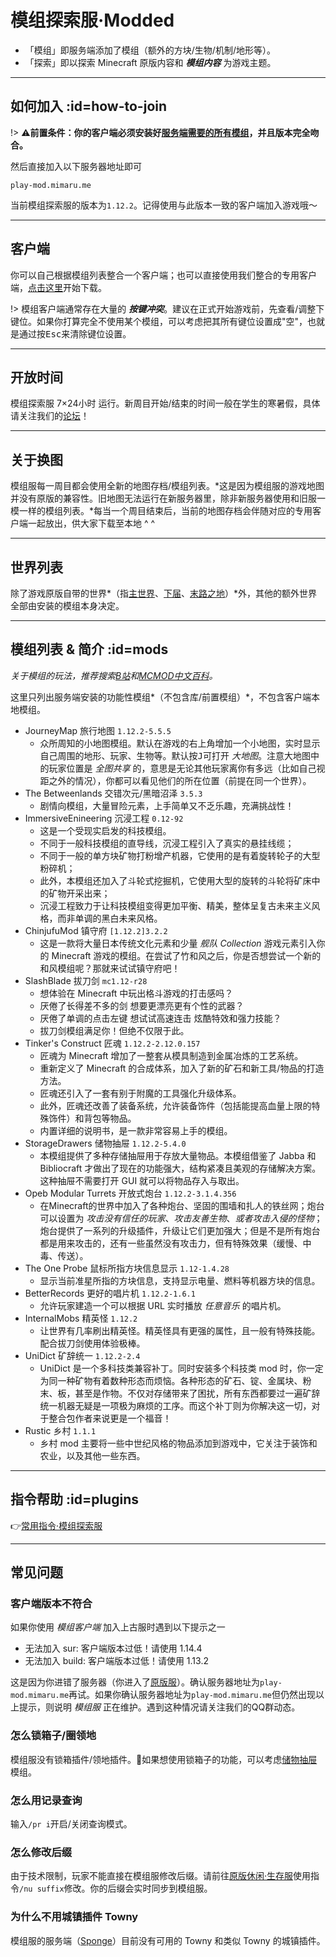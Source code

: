 # 模组探索服·Modded

- 「模组」即服务端添加了模组（额外的方块/生物/机制/地形等）。
- 「探索」即以探索 Minecraft 原版内容和 ***模组内容*** 为游戏主题。

----

## 如何加入 :id=how-to-join

!> ⚠️**前置条件：你的客户端必须安装好[服务端需要的所有模组](#mods)，并且版本完全吻合。**

然后直接加入以下服务器地址即可

    play-mod.mimaru.me

当前模组探索服的版本为`1.12.2`。记得使用与此版本一致的客户端加入游戏哦～

----

## 客户端

你可以自己根据模组列表整合一个客户端；也可以直接使用我们整合的专用客户端，[点击这里](http://proxy.mimaru.me/)开始下载。

!> 模组客户端通常存在大量的 ***按键冲突***。建议在正式开始游戏前，先查看/调整下键位。如果你打算完全不使用某个模组，可以考虑把其所有键位设置成"空"，也就是通过按<kbd>Esc</kbd>来清除键位设置。

----

## 开放时间

模组探索服 7×24小时 运行。新周目开始/结束的时间一般在学生的寒暑假，具体请关注我们的[论坛][bbs]！

----

## 关于换图

模组服每一周目都会使用全新的地图存档/模组列表。*这是因为模组服的游戏地图并没有原版的兼容性。旧地图无法运行在新服务器里，除非新服务器使用和旧服一模一样的模组列表。*每当一个周目结束后，当前的地图存档会伴随对应的专用客户端一起放出，供大家下载至本地 ^ ^

----

## 世界列表

除了游戏原版自带的世界*（指[主世界](https://minecraft-zh.gamepedia.com/index.php?title=%E4%B8%BB%E4%B8%96%E7%95%8C)、[下届](https://minecraft-zh.gamepedia.com/%E4%B8%8B%E7%95%8C)、[末路之地](https://minecraft-zh.gamepedia.com/%E6%9C%AB%E8%B7%AF%E4%B9%8B%E5%9C%B0)）*外，其他的额外世界全部由安装的模组本身决定。

----

## 模组列表 & 简介 :id=mods

*关于模组的玩法，推荐搜索[B站](https://bilibili.com)和[MCMOD中文百科](https://www.mcmod.cn/)。*

这里只列出服务端安装的功能性模组*（不包含库/前置模组）*，不包含客户端本地模组。

- JourneyMap 旅行地图 `1.12.2-5.5.5`
  - 众所周知的小地图模组。默认在游戏的右上角增加一个小地图，实时显示自己周围的地形、玩家、生物等。默认按<kbd>J</kbd>可打开 *大地图*。注意大地图中的玩家位置是 *全图共享* 的，意思是无论其他玩家离你有多远（比如自己视距之外的情况），你都可以看见他们的所在位置（前提在同一个世界）。
- The Betweenlands 交错次元/黑暗沼泽 `3.5.3`
  - 剧情向模组，大量冒险元素，上手简单又不乏乐趣，充满挑战性！
- ImmersiveEnineering 沉浸工程 `0.12-92`
  - 这是一个受现实启发的科技模组。
  - 不同于一般科技模组的直导线，沉浸工程引入了真实的悬挂线缆；
  - 不同于一般的单方块矿物打粉增产机器，它使用的是有着旋转轮子的大型粉碎机；
  - 此外，本模组还加入了斗轮式挖掘机，它使用大型的旋转的斗轮将矿床中的矿物开采出来；
  - 沉浸工程致力于让科技模组变得更加平衡、精美，整体呈复古未来主义风格，而非单调的黑白未来风格。
- ChinjufuMod 镇守府 `[1.12.2]3.2.2`
  - 这是一款将大量日本传统文化元素和少量 *舰队 Collection* 游戏元素引入你的 Minecraft 游戏的模组。在尝试了竹和风之后，你是否想尝试一个新的和风模组呢？那就来试试镇守府吧！
- SlashBlade 拔刀剑 `mc1.12-r28`
  - 想体验在 Minecraft 中玩出格斗游戏的打击感吗？
  - 厌倦了长得差不多的剑 想要更漂亮更有个性的武器？
  - 厌倦了单调的点击左键 想试试高速连击 炫酷特效和强力技能？
  - 拔刀剑模组满足你！但绝不仅限于此。
- Tinker's Construct 匠魂 `1.12.2-2.12.0.157`
  - 匠魂为 Minecraft 增加了一整套从模具制造到金属冶炼的工艺系统。
  - 重新定义了 Minecraft 的合成体系，加入了新的矿石和新工具/物品的打造方法。
  - 匠魂还引入了一套有别于附魔的工具强化升级体系。
  - 此外，匠魂还改善了装备系统，允许装备饰件（包括能提高血量上限的特殊饰件）和背包等物品。
  - 内置详细的说明书，是一款非常容易上手的模组。
- StorageDrawers 储物抽屉 `1.12.2-5.4.0`
  - 本模组提供了多种存储抽屉用于存放大量物品。本模组借鉴了 Jabba 和 Bibliocraft 才做出了现在的功能强大，结构紧凑且美观的存储解决方案。这种抽屉不需要打开 GUI 就可以将物品存入与取出。
- Opeb Modular Turrets 开放式炮台 `1.12.2-3.1.4.356`
  - 在Minecraft的世界中加入了各种炮台、坚固的围墙和扎人的铁丝网；炮台可以设置为 *攻击没有信任的玩家*、*攻击友善生物*、*或者攻击入侵的怪物*；炮台提供了一系列的升级插件，升级让它们更加强大；但是不是所有炮台都是用来攻击的，还有一些虽然没有攻击力，但有特殊效果（缓慢、中毒、传送）。
- The One Probe 鼠标所指方块信息显示 `1.12-1.4.28`
  - 显示当前准星所指的方块信息，支持显示电量、燃料等机器方块的信息。
- BetterRecords 更好的唱片机 `1.12.2-1.6.1`
  - 允许玩家建造一个可以根据 URL 实时播放 *任意音乐* 的唱片机。
- InternalMobs 精英怪 `1.12.2`
  - 让世界有几率刷出精英怪。精英怪具有更强的属性，且一般有特殊技能。配合拔刀剑使用体验极棒。
- UniDict 矿辞统一 `1.12.2-2.4`
  - UniDict 是一个多科技类兼容补丁。同时安装多个科技类 mod 时，你一定为同一种矿物有着数种形态而烦恼。各种形态的矿石、锭、金属块、粉末、板，甚至是作物。不仅对存储带来了困扰，所有东西都要过一遍矿辞统一机器无疑是一项极为麻烦的工序。而这个补丁则为你解决这一切，对于整合包作者来说更是一个福音！
- Rustic 乡村 `1.1.1`
  - 乡村 mod 主要将一些中世纪风格的物品添加到游戏中，它关注于装饰和农业，以及其他一些东西。

----

## 指令帮助 :id=plugins

👉[常用指令·模组探索服](/welcome/commands-modded.md)

----

## 常见问题

### 客户端版本不符合

如果你使用 *模组客户端* 加入上古服时遇到以下提示之一

- 无法加入 sur: 客户端版本过低！请使用 1.14.4
- 无法加入 build: 客户端版本过低！请使用 1.13.2

这是因为你进错了服务器（你进入了[原版服](/mc-servers/vanilla.md)）。确认服务器地址为`play-mod.mimaru.me`再试。如果你确认服务器地址为`play-mod.mimaru.me`但仍然出现以上提示，则说明 *模组服* 正在维护。遇到这种情况请关注我们的QQ群动态。

### 怎么锁箱子/圈领地

模组服没有锁箱插件/领地插件。如果想使用锁箱子的功能，可以考虑[储物抽屉](http://mcmod.cn/class/408.html)模组。

### 怎么用记录查询

输入`/pr i`开启/关闭查询模式。

### 怎么修改后缀

由于技术限制，玩家不能直接在模组服修改后缀。请前往[原版休闲·生存服](/mc-servers/vanilla.md#survival)使用指令`/nu suffix`修改。你的后缀会实时同步到模组服。

### 为什么不用城镇插件 Towny

模组服的服务端（[Sponge](https://www.spongepowered.org/)）目前没有可用的 Towny 和类似 Towny 的城镇插件。

[the_overworld]: https://minecraft-zh.gamepedia.com/%E4%B8%BB%E4%B8%96%E7%95%8C
[the_nether]: https://minecraft-zh.gamepedia.com/%E4%B8%8B%E7%95%8C
[the_end]: https://minecraft-zh.gamepedia.com/%E6%9C%AB%E8%B7%AF%E4%B9%8B%E5%9C%B0
[superflat]: https://minecraft-zh.gamepedia.com/%E8%B6%85%E5%B9%B3%E5%9D%A6%E4%B8%96%E7%95%8C
[bbs]: http://bbs.mimaru.me/
